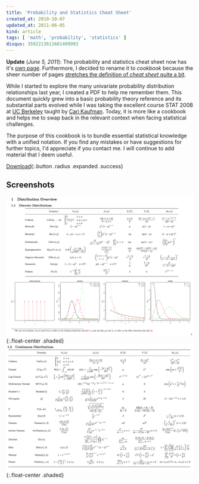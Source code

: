 ```yaml
---
title: 'Probability and Statistics Cheat Sheet'
created_at: 2010-10-07
updated_at: 2011-06-05
kind: article
tags: [ 'math', 'probability', 'statistics' ]
disqus: 3592213611601409993
---
```


**Update** (*June 5, 2011*):
The probability and statistics cheat sheet now has it's [own
page](http://statistics.zone). Furthermore, I decided to rename
it to *cookbook* because the sheer number of pages [stretches the definition of
*cheat sheet* quite a bit][cook's blog post].

While I started to explore the many univariate probability distribution
relationships last year, I created a PDF to help me remember them. This
document quickly grew into a basic probability theory reference and its
substantial parts evolved while I was taking the excellent course STAT 200B at
[UC Berkeley](http://www.stat.berkeley.edu) taught by [Cari
Kaufman](http://www.stat.berkeley.edu/~cgk). Today, it is more like a cookbook
and helps me to swap back in the relevant context when facing statistical
challenges.

The purpose of this cookbook is to bundle essential statistical knowledge with
a unified notation. If you find any mistakes or have suggestions for further
topics, I'd appreciate if you contact me. I will continue to add material that
I deem useful.

[Download](http://statistics.zone){:.button .radius .expanded .success}

## Screenshots

![Discrete Distributions](dist-disc.png){:.float-center .shaded}
![Continuous Distributions](dist-cont.png){:.float-center .shaded}

[cook's blog post]: http://www.johndcook.com/blog/2010/10/04/probability-and-statistics-cheat-sheet/
